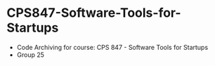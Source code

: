 # CPS847-Software-Tools-for-Startups
+ Code Archiving for course: CPS 847 - Software Tools for Startups
+ Group 25
